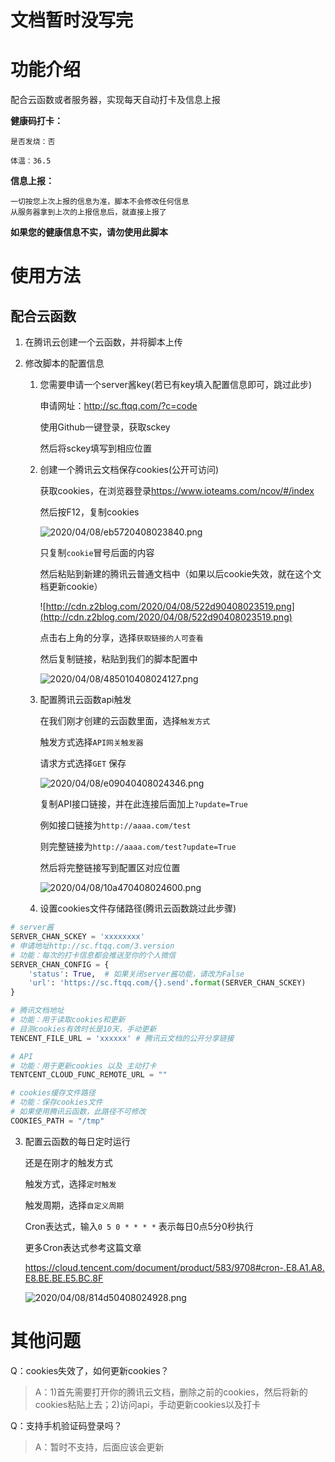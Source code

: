 # 文档暂时没写完

# 功能介绍

配合云函数或者服务器，实现每天自动打卡及信息上报

**健康码打卡：**

    是否发烧：否
    
    体温：36.5

**信息上报：**

    一切按您上次上报的信息为准，脚本不会修改任何信息
    从服务器拿到上次的上报信息后，就直接上报了



**如果您的健康信息不实，请勿使用此脚本**



# 使用方法

## 配合云函数

1. 在腾讯云创建一个云函数，并将脚本上传



2. 修改脚本的配置信息
   1. 您需要申请一个server酱key(若已有key填入配置信息即可，跳过此步)

      申请网址：<http://sc.ftqq.com/?c=code>

      使用Github一键登录，获取sckey

      然后将sckey填写到相应位置

   2. 创建一个腾讯云文档保存cookies(公开可访问)

      获取cookies，在浏览器登录<https://www.ioteams.com/ncov/#/index>

      然后按F12，复制cookies

      ![2020/04/08/eb5720408023840.png](http://cdn.z2blog.com/2020/04/08/eb5720408023840.png)

      只复制`cookie`冒号后面的内容

      然后粘贴到新建的腾讯云普通文档中（如果以后cookie失效，就在这个文档更新cookie）

      ![http://cdn.z2blog.com/2020/04/08/522d90408023519.png](http://cdn.z2blog.com/2020/04/08/522d90408023519.png)

      点击右上角的分享，选择`获取链接的人可查看`

      然后复制链接，粘贴到我们的脚本配置中

      ![2020/04/08/485010408024127.png](http://cdn.z2blog.com/2020/04/08/485010408024127.png)

   3. 配置腾讯云函数api触发

      在我们刚才创建的云函数里面，选择`触发方式`

      触发方式选择`API网关触发器`

      请求方式选择`GET` 保存

      ![2020/04/08/e09040408024346.png](http://cdn.z2blog.com/2020/04/08/e09040408024346.png)

      复制API接口链接，并在此连接后面加上`?update=True`

      例如接口链接为`http://aaaa.com/test`

      则完整链接为`http://aaaa.com/test?update=True`

      然后将完整链接写到配置区对应位置

      ![2020/04/08/10a470408024600.png](http://cdn.z2blog.com/2020/04/08/10a470408024600.png)

   4. 设置cookies文件存储路径(腾讯云函数跳过此步骤)

```python
# server酱
SERVER_CHAN_SCKEY = 'xxxxxxxx'
# 申请地址http://sc.ftqq.com/3.version
# 功能：每次的打卡信息都会推送至你的个人微信
SERVER_CHAN_CONFIG = {
	'status': True,  # 如果关闭server酱功能，请改为False
	'url': 'https://sc.ftqq.com/{}.send'.format(SERVER_CHAN_SCKEY)
}

# 腾讯文档地址
# 功能：用于读取cookies和更新
# 目测cookies有效时长是10天，手动更新
TENCENT_FILE_URL = 'xxxxxx' # 腾讯云文档的公开分享链接

# API
# 功能：用于更新cookies 以及 主动打卡
TENTCENT_CLOUD_FUNC_REMOTE_URL = ""

# cookies缓存文件路径
# 功能：保存cookies文件
# 如果使用腾讯云函数，此路径不可修改
COOKIES_PATH = "/tmp"
```



3. 配置云函数的每日定时运行

   还是在刚才的触发方式

   触发方式，选择`定时触发`

   触发周期，选择`自定义周期`

   Cron表达式，输入`0 5 0 * * * *`  表示每日0点5分0秒执行

   更多Cron表达式参考这篇文章

   <https://cloud.tencent.com/document/product/583/9708#cron-.E8.A1.A8.E8.BE.BE.E5.BC.8F>

   ![2020/04/08/814d50408024928.png](http://cdn.z2blog.com/2020/04/08/814d50408024928.png)



# 其他问题

Q：cookies失效了，如何更新cookies？

> A：1)首先需要打开你的腾讯云文档，删除之前的cookies，然后将新的cookies粘贴上去；2)访问api，手动更新cookies以及打卡





Q：支持手机验证码登录吗？

> A：暂时不支持，后面应该会更新



